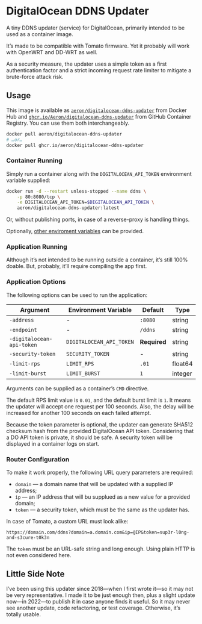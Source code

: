 # DigitalOcean DDNS Updater

A tiny DDNS updater (service) for DigitalOcean, primarily intended to be used as
a container image.

It’s made to be compatible with Tomato firmware. Yet it probably will work with
OpenWRT and DD-WRT as well.

As a security measure, the updater uses a simple token as a first authentication factor
and a strict incoming request rate limiter to mitigate a brute-force attack risk.

## Usage

This image is available as
[`aeron/digitalocean-ddns-updater`][docker] from Docker Hub and
[`ghcr.io/Aeron/digitalocean-ddns-updater`][github] from GitHub Container Registry.
You can use them both interchangeably.

```sh
docker pull aeron/digitalocean-ddns-updater
# …or…
docker pull ghcr.io/aeron/digitalocean-ddns-updater
```

[docker]: https://hub.docker.com/r/aeron/digitalocean-ddns-updater
[github]: https://github.com/Aeron/digitalocean-ddns-updater/pkgs/container/digitalocean-ddns-updater

### Container Running

Simply run a container along with the `DIGITALOCEAN_API_TOKEN` environment variable
supplied:

```sh
docker run -d --restart unless-stopped --name ddns \
    -p 80:8080/tcp \
    -e DIGITALOCEAN_API_TOKEN=$DIGITALOCEAN_API_TOKEN \
    aeron/digitalocean-ddns-updater:latest
```

Or, without publishing ports, in case of a reverse-proxy is handling things.

Optionally, [other enviroment variables](#application-options) can be provided.

### Application Running

Although it’s not intended to be running outside a container, it’s still 100% doable.
But, probably, it’ll require compiling the app first.

### Application Options

The following options can be used to run the application:

| Argument                  | Environment Variable     | Default      | Type    |
| ------------------------- | ------------------------ | ------------ | ------- |
| `-address`                | -                        | `:8080`      | string  |
| `-endpoint`               | -                        | `/ddns`      | string  |
| `-digitalocean-api-token` | `DIGITALOCEAN_API_TOKEN` | **Required** | string  |
| `-security-token`         | `SECURITY_TOKEN`         | -            | string  |
| `-limit-rps`              | `LIMIT_RPS`              | `.01`        | float64 |
| `-limit-burst`            | `LIMIT_BURST`            | `1`          | integer |

Arguments can be supplied as a container’s `CMD` directive.

The default RPS limit value is `0.01`, and the default burst limit is `1`. It means the
updater will accept one request per 100 seconds. Also, the delay will be increased
for another 100 seconds on each failed attempt.

Because the token parameter is optional, the updater can generate SHA512 checksum hash
from the provided DigitalOcean API token. Considering that a DO API token is private,
it should be safe. A security token will be displayed in a container logs on start.

### Router Configuration

To make it work properly, the following URL query parameters are required:

- `domain` — a domain name that will be updated with a supplied IP address;
- `ip` — an IP address that will bu supplued as a new value for a provided domain;
- `token` — a security token, which must be the same as the updater has.

In case of Tomato, a custom URL must look alike:

```text
https://domain.com/ddns?domain=a.domain.com&ip=@IP&token=sup3r-l0ng-and-s3cure-t0k3n
```

The `token` must be an URL-safe string and long enough. Using plain HTTP is not even
considered here.

## Little Side Note

I’ve been using this updater since 2018—when I first wrote it—so it may not be very
representative. I made it to be just enough then, plus a slight update now—in 2022—to
publish it in case anyone finds it useful. So it may never see another update, code
refactoring, or test coverage. Otherwise, it’s totally usable.
